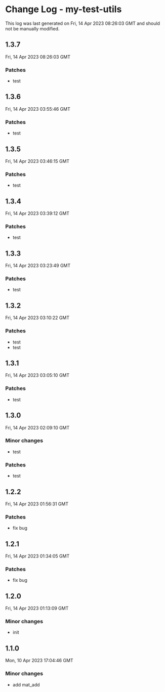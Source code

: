 # Change Log - my-test-utils

This log was last generated on Fri, 14 Apr 2023 08:26:03 GMT and should not be manually modified.

## 1.3.7
Fri, 14 Apr 2023 08:26:03 GMT

### Patches

- test

## 1.3.6
Fri, 14 Apr 2023 03:55:46 GMT

### Patches

- test

## 1.3.5
Fri, 14 Apr 2023 03:46:15 GMT

### Patches

- test

## 1.3.4
Fri, 14 Apr 2023 03:39:12 GMT

### Patches

- test

## 1.3.3
Fri, 14 Apr 2023 03:23:49 GMT

### Patches

- test

## 1.3.2
Fri, 14 Apr 2023 03:10:22 GMT

### Patches

- test
- test

## 1.3.1
Fri, 14 Apr 2023 03:05:10 GMT

### Patches

- test

## 1.3.0
Fri, 14 Apr 2023 02:09:10 GMT

### Minor changes

- test

### Patches

- test

## 1.2.2
Fri, 14 Apr 2023 01:56:31 GMT

### Patches

- fix bug

## 1.2.1
Fri, 14 Apr 2023 01:34:05 GMT

### Patches

- fix bug

## 1.2.0
Fri, 14 Apr 2023 01:13:09 GMT

### Minor changes

- init

## 1.1.0
Mon, 10 Apr 2023 17:04:46 GMT

### Minor changes

- add mat_add

